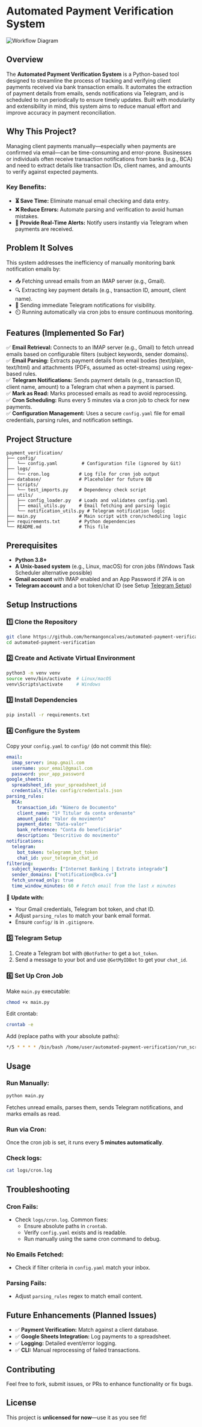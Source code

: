 # Automated Payment Verification System

![Workflow Diagram](assets/diagram.jpg)

## Overview
The **Automated Payment Verification System** is a Python-based tool designed to streamline the process of tracking and verifying client payments received via bank transaction emails. It automates the extraction of payment details from emails, sends notifications via Telegram, and is scheduled to run periodically to ensure timely updates. Built with modularity and extensibility in mind, this system aims to reduce manual effort and improve accuracy in payment reconciliation.

## Why This Project?
Managing client payments manually—especially when payments are confirmed via email—can be time-consuming and error-prone. Businesses or individuals often receive transaction notifications from banks (e.g., BCA) and need to extract details like transaction IDs, client names, and amounts to verify against expected payments.

### **Key Benefits:**
- **⏳ Save Time:** Eliminate manual email checking and data entry.
- **❌ Reduce Errors:** Automate parsing and verification to avoid human mistakes.
- **📩 Provide Real-Time Alerts:** Notify users instantly via Telegram when payments are received.

## Problem It Solves
This system addresses the inefficiency of manually monitoring bank notification emails by:
- 📥 Fetching unread emails from an IMAP server (e.g., Gmail).
- 🔍 Extracting key payment details (e.g., transaction ID, amount, client name).
- 📢 Sending immediate Telegram notifications for visibility.
- ⏲️ Running automatically via cron jobs to ensure continuous monitoring.

## Features (Implemented So Far)
✅ **Email Retrieval:** Connects to an IMAP server (e.g., Gmail) to fetch unread emails based on configurable filters (subject keywords, sender domains).  
✅ **Email Parsing:** Extracts payment details from email bodies (text/plain, text/html) and attachments (PDFs, assumed as octet-streams) using regex-based rules.  
✅ **Telegram Notifications:** Sends payment details (e.g., transaction ID, client name, amount) to a Telegram chat when a payment is parsed.  
✅ **Mark as Read:** Marks processed emails as read to avoid reprocessing.  
✅ **Cron Scheduling:** Runs every 5 minutes via a cron job to check for new payments.  
✅ **Configuration Management:** Uses a secure `config.yaml` file for email credentials, parsing rules, and notification settings.  

## Project Structure
```
payment_verification/
├── config/
│   └── config.yaml         # Configuration file (ignored by Git)
├── logs/
│   └── cron.log           # Log file for cron job output
├── database/              # Placeholder for future DB
├── scripts/
│   └── test_imports.py    # Dependency check script
├── utils/
│   ├── config_loader.py   # Loads and validates config.yaml
│   ├── email_utils.py     # Email fetching and parsing logic
│   └── notification_utils.py # Telegram notification logic
├── main.py                # Main script with cron/scheduling logic
├── requirements.txt       # Python dependencies
└── README.md              # This file
```

## Prerequisites
- **Python 3.8+**
- **A Unix-based system** (e.g., Linux, macOS) for cron jobs (Windows Task Scheduler alternative possible)
- **Gmail account** with IMAP enabled and an App Password if 2FA is on
- **Telegram account** and a bot token/chat ID (see Setup [Telegram Setup](#telegram-setup))

## Setup Instructions
### **1️⃣ Clone the Repository**
```bash
git clone https://github.com/hermangoncalves/automated-payment-verification.git
cd automated-payment-verification
```

### **2️⃣ Create and Activate Virtual Environment**
```bash
python3 -m venv venv
source venv/bin/activate  # Linux/macOS
venv\Scripts\activate     # Windows
```

### **3️⃣ Install Dependencies**
```bash
pip install -r requirements.txt
```

### **4️⃣ Configure the System**
Copy your `config.yaml` to `config/` (do not commit this file):
```yaml
email:
  imap_server: imap.gmail.com
  username: your_email@gmail.com
  password: your_app_password
google_sheets:
  spreadsheet_id: your_spreadsheet_id
  credentials_file: config/credentials.json
parsing_rules:
  BCA:
    transaction_id: "Número de Documento" 
    client_name: "1º Titular da conta ordenante"
    amount_paid: "Valor do movimento"
    payment_date: "Data-valor"
    bank_reference: "Conta do beneficiário"
    description: "Descritivo do movimento"
notifications:
  telegram:
    bot_token: telegramm_bot_token
    chat_id: your_telegram_chat_id
filtering:
  subject_keywords: ["Internet Banking | Extrato integrado"]
  sender_domains: ["notification@bca.cv"]
  fetch_unread_only: true
  time_window_minutes: 60 # Fetch email from the last x minutes
```
📌 **Update with:**
- Your Gmail credentials, Telegram bot token, and chat ID.
- Adjust `parsing_rules` to match your bank email format.
- Ensure `config/` is in `.gitignore`.

### **5️⃣ Telegram Setup**
1. Create a Telegram bot with `@BotFather` to get a `bot_token`.
2. Send a message to your bot and use `@GetMyIDBot` to get your `chat_id`.

### **6️⃣ Set Up Cron Job**
Make `main.py` executable:
```bash
chmod +x main.py
```
Edit crontab:
```bash
crontab -e
```
Add (replace paths with your absolute paths):
```bash
*/5 * * * * /bin/bash /home/user/automated-payment-verification/run_script.sh
```

## Usage
### **Run Manually:**
```bash
python main.py
```
Fetches unread emails, parses them, sends Telegram notifications, and marks emails as read.

### **Run via Cron:**
Once the cron job is set, it runs every **5 minutes automatically**.

### **Check logs:**
```bash
cat logs/cron.log
```

## Troubleshooting
### **Cron Fails:**
- Check `logs/cron.log`. Common fixes:
  - Ensure absolute paths in `crontab`.
  - Verify `config.yaml` exists and is readable.
  - Run manually using the same cron command to debug.

### **No Emails Fetched:**
- Check if filter criteria in `config.yaml` match your inbox.

### **Parsing Fails:**
- Adjust `parsing_rules` regex to match email content.

## Future Enhancements (Planned Issues)
- ✅ **Payment Verification:** Match against a client database.
- ✅ **Google Sheets Integration:** Log payments to a spreadsheet.
- ✅ **Logging:** Detailed event/error logging.
- ✅ **CLI:** Manual reprocessing of failed transactions.

## Contributing
Feel free to fork, submit issues, or PRs to enhance functionality or fix bugs.

## License
This project is **unlicensed for now**—use it as you see fit!

